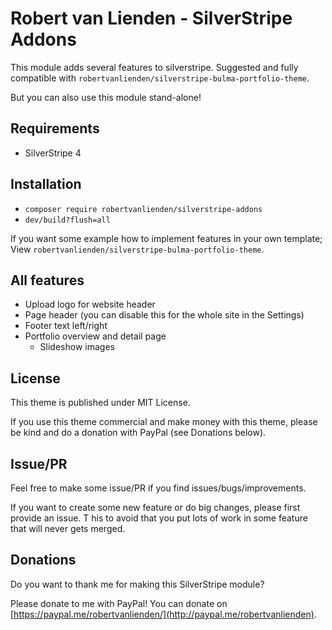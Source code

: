 # Robert van Lienden - SilverStripe Addons
This module adds several features to silverstripe. Suggested and fully compatible with `robertvanlienden/silverstripe-bulma-portfolio-theme`.

But you can also use this module stand-alone!

## Requirements
- SilverStripe 4

## Installation
* `composer require robertvanlienden/silverstripe-addons`
* `dev/build?flush=all`

If you want some example how to implement features in your own template; View `robertvanlienden/silverstripe-bulma-portfolio-theme`.

## All features
* Upload logo for website header
* Page header (you can disable this for the whole site in the Settings)
* Footer text left/right
* Portfolio overview and detail page
  * Slideshow images

## License
This theme is published under MIT License.

If you use this theme commercial and make money with this theme, please be kind and do a donation with PayPal (see Donations below).

## Issue/PR
Feel free to make some issue/PR if you find issues/bugs/improvements.

If you want to create some new feature or do big changes, please first provide an issue.
T his to avoid that you put lots of work in some feature that will never gets merged.

## Donations
Do you want to thank me for making this SilverStripe module?

Please donate to me with PayPal! You can donate on [https://paypal.me/robertvanlienden/](http://paypal.me/robertvanlienden).
